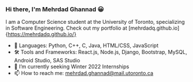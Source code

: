 ### Hi there, I'm Mehrdad Ghannad 😀

I am a Computer Science student at the University of Toronto, specializing in Software Engineering.
Check out my portfolio at [mehrdadq.github.io]{https://mehrdadq.github.io/}

- 💬 Languages: Python, C++, C, Java, HTML/CSS, JavaScript
- 🛠 Tools and Frameworks: React.js, Node.js, Django, Bootstrap, MySQL, Android Studio, SAS Studio
- 🔭 I’m currently seeking Winter 2022 Internships
- 📫 How to reach me: mehrdad.ghannad@mail.utoronto.ca

